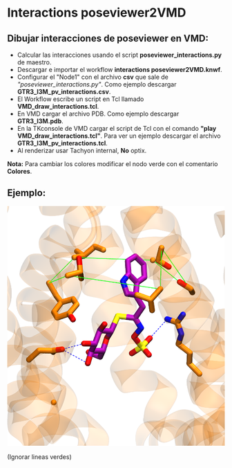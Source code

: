# Interactions poseviewer2VMD
## Dibujar interacciones de poseviewer en VMD:

- Calcular las interacciones usando el script **poseviewer_interactions.py** de maestro.
- Descargar e importar el workflow **interactions poseviewer2VMD.knwf**.
- Configurar el "Node1" con el archivo **csv** que sale de *"poseviewer_interactions.py"*. Como ejemplo descargar **GTR3_I3M_pv_interactions.csv**.
- El Workflow escribe un script en Tcl llamado **VMD_draw_interactions.tcl**.
- En VMD cargar el archivo PDB. Como ejemplo descargar **GTR3_I3M.pdb**.
- En la TKconsole de VMD cargar el script de Tcl con el comando **"play VMD_draw_interactions.tcl"**. Para ver un ejemplo descargar el archivo **GTR3_I3M_pv_interactions.tcl**.
- Al renderizar usar Tachyon internal, **No** optix.


**Nota:** Para cambiar los colores modificar el nodo verde con el comentario **Colores**.


## Ejemplo: 
<p align="center">
    <img src="./3_GTR3_I3M_interactions.png?raw=true" width="600">
</p>

(Ignorar lineas verdes)
